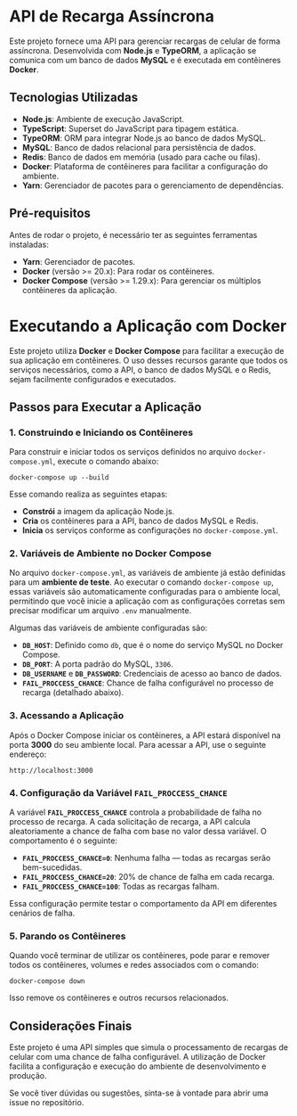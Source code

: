 # API de Recarga Assíncrona

Este projeto fornece uma API para gerenciar recargas de celular de forma assíncrona. Desenvolvida com **Node.js** e **TypeORM**, a aplicação se comunica com um banco de dados **MySQL** e é executada em contêineres **Docker**.

## Tecnologias Utilizadas

- **Node.js**: Ambiente de execução JavaScript.
- **TypeScript**: Superset do JavaScript para tipagem estática.
- **TypeORM**: ORM para integrar Node.js ao banco de dados MySQL.
- **MySQL**: Banco de dados relacional para persistência de dados.
- **Redis**: Banco de dados em memória (usado para cache ou filas).
- **Docker**: Plataforma de contêineres para facilitar a configuração do ambiente.
- **Yarn**: Gerenciador de pacotes para o gerenciamento de dependências.

## Pré-requisitos

Antes de rodar o projeto, é necessário ter as seguintes ferramentas instaladas:

- **Yarn**: Gerenciador de pacotes.
- **Docker** (versão >= 20.x): Para rodar os contêineres.
- **Docker Compose** (versão >= 1.29.x): Para gerenciar os múltiplos contêineres da aplicação.

# Executando a Aplicação com Docker

Este projeto utiliza **Docker** e **Docker Compose** para facilitar a execução de sua aplicação em contêineres. O uso desses recursos garante que todos os serviços necessários, como a API, o banco de dados MySQL e o Redis, sejam facilmente configurados e executados.

## Passos para Executar a Aplicação

### 1. Construindo e Iniciando os Contêineres

Para construir e iniciar todos os serviços definidos no arquivo `docker-compose.yml`, execute o comando abaixo:

    docker-compose up --build

Esse comando realiza as seguintes etapas:

- **Constrói** a imagem da aplicação Node.js.
- **Cria** os contêineres para a API, banco de dados MySQL e Redis.
- **Inicia** os serviços conforme as configurações no `docker-compose.yml`.

### 2. Variáveis de Ambiente no Docker Compose

No arquivo `docker-compose.yml`, as variáveis de ambiente já estão definidas para um **ambiente de teste**. Ao executar o comando `docker-compose up`, essas variáveis são automaticamente configuradas para o ambiente local, permitindo que você inicie a aplicação com as configurações corretas sem precisar modificar um arquivo `.env` manualmente.

Algumas das variáveis de ambiente configuradas são:

- **`DB_HOST`**: Definido como `db`, que é o nome do serviço MySQL no Docker Compose.
- **`DB_PORT`**: A porta padrão do MySQL, `3306`.
- **`DB_USERNAME`** e **`DB_PASSWORD`**: Credenciais de acesso ao banco de dados.
- **`FAIL_PROCCESS_CHANCE`**: Chance de falha configurável no processo de recarga (detalhado abaixo).

### 3. Acessando a Aplicação

Após o Docker Compose iniciar os contêineres, a API estará disponível na porta **3000** do seu ambiente local. Para acessar a API, use o seguinte endereço:

    http://localhost:3000

### 4. Configuração da Variável `FAIL_PROCCESS_CHANCE`

A variável **`FAIL_PROCCESS_CHANCE`** controla a probabilidade de falha no processo de recarga. A cada solicitação de recarga, a API calcula aleatoriamente a chance de falha com base no valor dessa variável. O comportamento é o seguinte:

- **`FAIL_PROCCESS_CHANCE=0`**: Nenhuma falha — todas as recargas serão bem-sucedidas.
- **`FAIL_PROCCESS_CHANCE=20`**: 20% de chance de falha em cada recarga.
- **`FAIL_PROCCESS_CHANCE=100`**: Todas as recargas falham.

Essa configuração permite testar o comportamento da API em diferentes cenários de falha.

### 5. Parando os Contêineres

Quando você terminar de utilizar os contêineres, pode parar e remover todos os contêineres, volumes e redes associados com o comando:

    docker-compose down

Isso remove os contêineres e outros recursos relacionados.

## Considerações Finais

Este projeto é uma API simples que simula o processamento de recargas de celular com uma chance de falha configurável. A utilização de Docker facilita a configuração e execução do ambiente de desenvolvimento e produção.

Se você tiver dúvidas ou sugestões, sinta-se à vontade para abrir uma issue no repositório.
